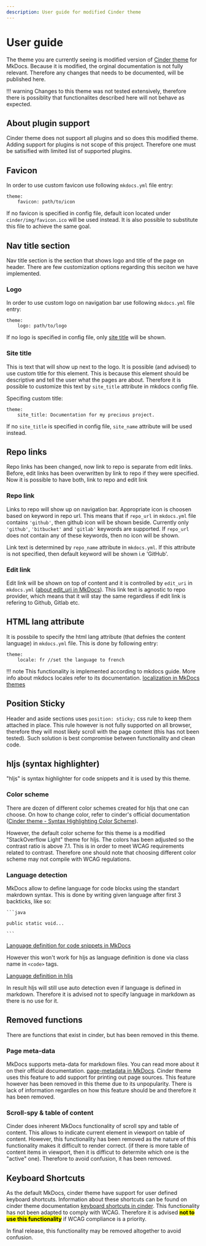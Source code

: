 ```yaml
---
description: User guide for modified Cinder theme
---
```


# User guide

The theme you are currently seeing is modified version of [Cinder theme](https://sourcefoundry.org/cinder/) for MkDocs. Because it is modified, the orginal documentation is not fully relevant. Therefore any changes that needs to be documented, will be published here.

!!! warning
    Changes to this theme was not tested extensively, therefore there is possiblity that functionalites described here will not behave as expected.

## About plugin support
Cinder theme does not support all plugins and so does this modified theme. Adding support for plugins is not scope of this project. Therefore one must be satisified with limited list of supported plugins.

## Favicon
In order to use custom favicon use following `mkdocs.yml` file entry:
```
theme: 
    favicon: path/to/icon
```
If no favicon is specified in config file, default icon located under `cinder/img/favicon.ico` will be used instead. It is also possible to substitute this file to achieve the same goal. 

## Nav title section
Nav title section is the section that shows logo and title of the page on header. There are few customization options regarding this seciton we have implemented.

### Logo
In order to use custom logo on navigation bar use following `mkdocs.yml` file entry:

```
theme: 
    logo: path/to/logo
```
If no logo is specified in config file, only [site title](#site-title) will be shown.

### Site title
This is text that will show up next to the logo. It is possible (and advised) to use custom title for this element. This is because this element should be descriptive and tell the user what the pages are about. Therefore it is possible to customize this text by `site_title` attribute in mkdocs config file.

Specifing custom title:
```
theme:
    site_title: Documentation for my precious project.
```

If no `site_title` is specified in config file, `site_name` attribute will be used instead.

## Repo links 
Repo links has been changed, now link to repo is separate from edit links. Before, edit links has been overwritten by link to repo if they were specified. Now it is possible to have both, link to repo and edit link

### Repo link
Links to repo will show up on navigation bar. Appropriate icon is choosen based on keyword in repo url. This means that if `repo_url` in `mkdocs.yml` file contains `'github'`, then github icon will be shown beside. Currently only `'github'`, `'bitbucket'` and `'gitlab'` keywords are supported. If `repo_url` does not contain any of these keywords, then no icon will be shown.

Link text is determined by `repo_name` attribute in `mkdocs.yml`. If this attribute is not specified, then default keyword will be shown i.e 'GitHub'.

### Edit link
Edit link will be shown on top of content and it is controlled by `edit_uri` in `mkdocs.yml` ([about edit_uri in MkDocs](https://www.mkdocs.org/user-guide/configuration/#edit_uri)). This link text is agnostic to repo provider, which means that it will stay the same regardless if edit link is refering to Github, Gitlab etc.  

## HTML lang attribute 
It is possbile to specify the html lang attribute (that defnies the content language) in `mkdocs.yml` file. This is done by following entry:

```
theme: 
    locale: fr //set the language to french
```
!!! note
    This functionality is implemented according to mkdocs guide. More info about mkdocs locales refer to its documentation. [localization in MkDocs themes](https://www.mkdocs.org/dev-guide/themes/#supporting-theme-localizationtranslation)

## Position Sticky
Header and aside sections uses `position: sticky;` css rule to keep them attached in place. This rule however is not fully supported on all browser, therefore they will most likely scroll with the page content (this has not been tested). Such solution is best compromise between functionality and clean code.

## hljs (syntax highlighter)
"hljs" is syntax highlighter for code snippets and it is used by this theme.

### Color scheme
 There are dozen of different color schemes created for hljs that one can choose. On how to change color, refer to cinder's official documentation ([Cinder theme - Syntax Highlighting Color Scheme](https://sourcefoundry.org/cinder/#syntax-highlighting-color-scheme)). 

However, the default color scheme for this theme is a modified "StackOverflow Light" theme for hljs. The colors has been adjusted so the contrast ratio is above 7.1.
This is in order to meet WCAG requirements related to contrast. Therefore one should note that choosing different color scheme may not compile with WCAG regulations.

### Language detection
MkDocs allow to define language for code blocks using the standart makrdown syntax. This is done by writing given language after first 3 backticks, like so:
```` 
```java

public static void...

```
```` 
[Language definition for code snippets in MkDocs](https://www.mkdocs.org/user-guide/writing-your-docs/#fenced-code-blocks)

However this won't work for hljs as language definition is done via class name in `<code>` tags.

[Language definition in hljs](https://highlightjs.readthedocs.io/en/latest/readme.html#in-the-browser)

 In result hljs will still use auto detection even if language is defined in markdown. Therefore it is advised not to specify language in markdown as there is no use for it.

## Removed functions
There are functions that exist in cinder, but has been removed in this theme.

### Page meta-data
MkDocs supports meta-data for markdown files. You can read more about it on their official documentation. [page-metadata in MkDocs](https://www.mkdocs.org/user-guide/writing-your-docs/#meta-data). Cinder theme uses this feature to add support for printing out page sources. This feature however has been removed in this theme due to its unpopularity. There is lack of information regardles on how this feature should be and therefore it has been removed.

### Scroll-spy & table of content
Cinder does inherent MkDocs functionality of scroll spy and table of content. This allows to indicate current element in viewport on table of content. 
However, this functionality has been removed as the nature of this functionality makes it difficult to render correct. (if there is more table of content items in viewport, then it is difficut to determite which one is the "active" one). Therefore to avoid confusion, it has been removed. 

## Keyboard Shortcuts
As the default MkDocs, cinder theme have support for user defined keyboard shortcuts. Information about these shortcuts can be found on cinder theme documentation [keyboard shortcuts in cinder](https://sourcefoundry.org/cinder/#keyboard-shortcuts). This functionality has not been adapted to comply with WCAG. Therefore it is advised <mark>**not to use this functionality**</mark> if WCAG compliance is a priority.

In final release, this functionality may be removed altogether to avoid confusion.



 



